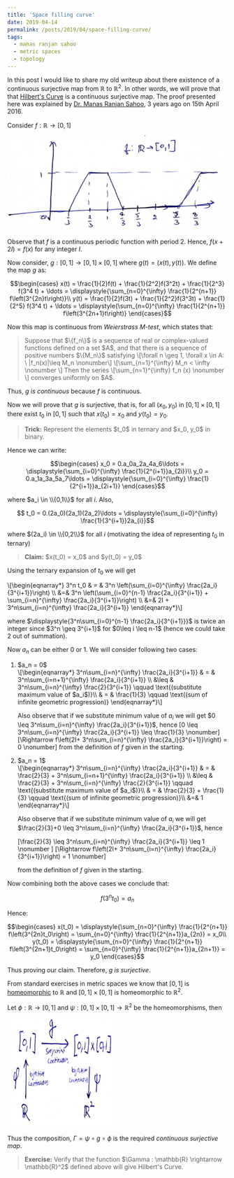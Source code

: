 ```yaml
---
title: 'Space filling curve'
date: 2019-04-14
permalink: /posts/2019/04/space-filling-curve/
tags:
  - manas ranjan sahoo
  - metric spaces
  - topology
---
```


In this post I would like to share my old writeup about there existence of a continuous surjective map from $\mathbb{R}$ to $\mathbb{R}^2$. In other words, we will prove that that [Hilbert's Curve](https://en.wikipedia.org/wiki/Hilbert_curve) is a continuous surjective map. The proof presented here was explained by [Dr. Manas Ranjan Sahoo](https://www.niser.ac.in/sms/professor/manas), 3 years ago on 15th April 2016.

Consider $f : \mathbb{R} \rightarrow [0,1]$

<img src="/images/g.jpg" alt="">

Observe that $f$ is a continuous periodic function with period 2. Hence, $f(x+2I) = f(x)$ for any integer $I$.

Now consider, $g : [0,1] \rightarrow [0,1]\times [0,1]$ where $g(t) = \left(x(t), y(t)\right)$. We define the map $g$ as:

$$\begin{cases}
x(t) = \frac{1}{2}f(t) + \frac{1}{2^2}f(3^2t) + \frac{1}{2^3} f(3^4 t) + \ldots = \displaystyle{\sum_{n=0}^{\infty} \frac{1}{2^{n+1}} f\left(3^{2n}t\right)}\\
y(t) = \frac{1}{2}f(3t) + \frac{1}{2^2}f(3^3t) + \frac{1}{2^5} f(3^4 t) + \ldots = \displaystyle{\sum_{n=0}^{\infty} \frac{1}{2^{n+1}} f\left(3^{2n+1}t\right)}
\end{cases}$$

Now this map is continuous from <i>Weierstrass M-test</i>, which states that:

<blockquote> Suppose that $\{f_n\}$ is a sequence of real or complex-valued functions defined on a set $A$, and that there is a sequence of positive numbers $\{M_n\}$ satisfying
\[\forall n \geq 1, \forall x \in A: \ |f_n(x)|\leq M_n \nonumber\]
\[\sum_{n=1}^{\infty} M_n < \infty \nonumber \]
Then the series 
\[\sum_{n=1}^{\infty} f_n (x) \nonumber \]
converges uniformly on $A$.
</blockquote>

Thus, <i>$g$ is continuous</i> because $f$ is continuous.

Now we will prove that $g$ is surjective, that is, for all $(x_0, y_0)$ in $[0,1]\times [0,1]$ there exist $t_0$ in $[0,1]$ such that $x(t_0) = x_0$ and $y(t_0) = y_0$.

<blockquote> <b> Trick:</b> Represent the elements $t_0$ in ternary and $x_0, y_0$ in binary.</blockquote>

Hence we can write:

$$\begin{cases}
x_0 = 0.a_0a_2a_4a_6\ldots = \displaystyle{\sum_{i=0}^{\infty} \frac{1}{2^{i+1}}a_{2i}}\\
y_0 = 0.a_1a_3a_5a_7\ldots = \displaystyle{\sum_{i=0}^{\infty} \frac{1}{2^{i+1}}a_{2i+1}}
\end{cases}$$

where $a_i \in \\{0,1\\}$ for all $i$. Also,

$$ t_0 = 0.(2a_0)(2a_1)(2a_2)\ldots = \displaystyle{\sum_{i=0}^{\infty} \frac{1}{3^{i+1}}2a_{i}}$$

where $(2a_i) \in \\{0,2\\}$ for all $i$ (motivating the idea of representing $t_0$ in ternary)

<blockquote><b>Claim:</b> $x(t_0) = x_0$ and $y(t_0) = y_0$ </blockquote>

Using the ternary expansion of $t_0$ we will get
<p>
\[\begin{eqnarray*}
3^n t_0 & = & 3^n \left(\sum_{i=0}^{\infty} \frac{2a_i}{3^{i+1}}\right) \\ 
&=& 3^n \left(\sum_{i=0}^{n-1} \frac{2a_i}{3^{i+1}} + \sum_{i=n}^{\infty} \frac{2a_i}{3^{i+1}}\right) \\
&=& 2I + 3^n\sum_{i=n}^{\infty} \frac{2a_i}{3^{i+1}}
\end{eqnarray*}\]
</p>
where $\displaystyle{3^n\sum_{i=0}^{n-1} \frac{2a_i}{3^{i+1}}}$ is twice an integer since $3^n \geq 3^{i+1}$ for $0\leq i \leq n-1$ (hence we could take 2 out of summation).

Now $a_n$ can be either 0 or 1. We will consider following two cases:

<ol type="1">
<li> $a_n = 0$ </li>
\[\begin{eqnarray*}
3^n\sum_{i=n}^{\infty} \frac{2a_i}{3^{i+1}} & = & 3^n\sum_{i=n+1}^{\infty} \frac{2a_i}{3^{i+1}} \\
&\leq & 3^n\sum_{i=n}^{\infty} \frac{2}{3^{i+1}} \qquad \text{(substitute maximum value of $a_i$)}\\
& = & \frac{1}{3} \qquad \text{(sum of infinite geometric progression)}
\end{eqnarray*}\]
 
Also observe that if we substitute minimum value of $a_i$ we will get $0 \leq 3^n\sum_{i=n}^{\infty} \frac{2a_i}{3^{i+1}}$, hence
\[0 \leq 3^n\sum_{i=n}^{\infty} \frac{2a_i}{3^{i+1}} \leq \frac{1}{3} \nonumber\]
\[\Rightarrow f\left(2I+ 3^n\sum_{i=n}^{\infty} \frac{2a_i}{3^{i+1}}\right) = 0 \nonumber\]
from the definition of $f$ given in the starting.

<li> $a_n = 1$ </li>
\[\begin{eqnarray*}
3^n\sum_{i=n}^{\infty} \frac{2a_i}{3^{i+1}} & = & \frac{2}{3} +  3^n\sum_{i=n+1}^{\infty} \frac{2a_i}{3^{i+1}} \\
&\leq & \frac{2}{3} + 3^n\sum_{i=n}^{\infty} \frac{2}{3^{i+1}} \qquad \text{(substitute maximum value of $a_i$)}\\
& = & \frac{2}{3} + \frac{1}{3} \qquad \text{(sum of infinite geometric progression)}\\
&=& 1
\end{eqnarray*}\]

Also observe that if we substitute minimum value of $a_i$ we will get $\frac{2}{3}+0 \leq 3^n\sum_{i=n}^{\infty} \frac{2a_i}{3^{i+1}}$, hence

\[\frac{2}{3} \leq 3^n\sum_{i=n}^{\infty} \frac{2a_i}{3^{i+1}} \leq 1 \nonumber \]
\[\Rightarrow f\left(2I+ 3^n\sum_{i=n}^{\infty} \frac{2a_i}{3^{i+1}}\right) = 1 \nonumber\]

from the definition of $f$ given in the starting.
</ol>

Now combining both the above cases we conclude that:

$$f(3^n t_0) = a_n$$

Hence:

$$\begin{cases}
x(t_0) = \displaystyle{\sum_{n=0}^{\infty} \frac{1}{2^{n+1}} f\left(3^{2n}t_0\right) = \sum_{n=0}^{\infty} \frac{1}{2^{n+1}}a_{2n}} = x_0\\
y(t_0) = \displaystyle{\sum_{n=0}^{\infty} \frac{1}{2^{n+1}} f\left(3^{2n+1}t_0\right) = \sum_{n=0}^{\infty} \frac{1}{2^{n+1}}a_{2n+1}} = y_0
\end{cases}$$

Thus proving our claim. Therefore, <i>$g$ is surjective</i>.

From standard exercises in metric spaces we know that $[0,1]$ is [homeomorphic](https://en.wikipedia.org/wiki/Homeomorphism) to $\mathbb{R}$ and $[0,1]\times [0,1]$ is homeomorphic to $\mathbb{R}^2$. 

Let $\phi : \mathbb{R} \rightarrow [0,1]$ and $\psi : [0,1]\times [0,1] \rightarrow \mathbb{R}^2$ be the homeomorphisms, then

<img src="/images/m.jpg" alt="" width="250" height="250">

Thus the composition, $\Gamma = \psi \circ g \circ \phi$ is the required <i>continuous surjective map</i>.

<blockquote> <b>Exercise:</b> Verify that the function $\Gamma : \mathbb{R} \rightarrow \mathbb{R}^2$ defined above will give Hilbert's Curve. </blockquote>
